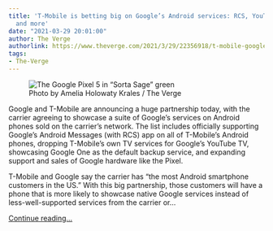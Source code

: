 ```yaml
---
title: 'T-Mobile is betting big on Google’s Android services: RCS, YouTube TV, Pixel,
  and more'
date: "2021-03-29 20:01:00"
author: The Verge
authorlink: https://www.theverge.com/2021/3/29/22356918/t-mobile-google-android-services-rcs-youtube-tv-pixel-storage-backup
tags:
- The-Verge
---
```

<figure>
      <img alt="The Google Pixel 5 in “Sorta Sage” green" src="https://cdn.vox-cdn.com/thumbor/mkBer63LTPctRN6fpc5LooDif9s=/0x0:2040x1360/1310x873/cdn.vox-cdn.com/uploads/chorus_image/image/69044383/akrales_201012_4137_0117.0.0.jpg" />
        <figcaption>Photo by Amelia Holowaty Krales / The Verge</figcaption>
    </figure>

  <p id="DTBIdh">Google and T-Mobile are announcing a huge partnership today, with the carrier agreeing to showcase a suite of Google’s services on Android phones sold on the carrier’s network. The list includes officially supporting Google’s Android Messages (with RCS) app on all of T-Mobile’s Android phones, dropping T-Mobile’s own TV services for Google’s YouTube TV, showcasing Google One as the default backup service, and expanding support and sales of Google hardware like the Pixel.</p>
<p id="HwYqkZ">T-Mobile and Google say the carrier has “the most Android smartphone customers in the US.” With this big partnership, those customers will have a phone that is more likely to showcase native Google services instead of less-well-supported services from the carrier or...</p>
  <p>
    <a href="https://www.theverge.com/2021/3/29/22356918/t-mobile-google-android-services-rcs-youtube-tv-pixel-storage-backup">Continue reading&hellip;</a>
  </p>